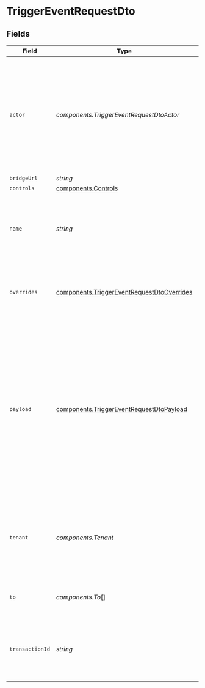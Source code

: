 # TriggerEventRequestDto


## Fields

| Field                                                                                                                                                                                                                                                                           | Type                                                                                                                                                                                                                                                                            | Required                                                                                                                                                                                                                                                                        | Description                                                                                                                                                                                                                                                                     | Example                                                                                                                                                                                                                                                                         |
| ------------------------------------------------------------------------------------------------------------------------------------------------------------------------------------------------------------------------------------------------------------------------------- | ------------------------------------------------------------------------------------------------------------------------------------------------------------------------------------------------------------------------------------------------------------------------------- | ------------------------------------------------------------------------------------------------------------------------------------------------------------------------------------------------------------------------------------------------------------------------------- | ------------------------------------------------------------------------------------------------------------------------------------------------------------------------------------------------------------------------------------------------------------------------------- | ------------------------------------------------------------------------------------------------------------------------------------------------------------------------------------------------------------------------------------------------------------------------------- |
| `actor`                                                                                                                                                                                                                                                                         | *components.TriggerEventRequestDtoActor*                                                                                                                                                                                                                                        | :heavy_minus_sign:                                                                                                                                                                                                                                                              | It is used to display the Avatar of the provided actor's subscriber id or actor object.<br/>    If a new actor object is provided, we will create a new subscriber in our system<br/>                                                                                           |                                                                                                                                                                                                                                                                                 |
| `bridgeUrl`                                                                                                                                                                                                                                                                     | *string*                                                                                                                                                                                                                                                                        | :heavy_minus_sign:                                                                                                                                                                                                                                                              | N/A                                                                                                                                                                                                                                                                             |                                                                                                                                                                                                                                                                                 |
| `controls`                                                                                                                                                                                                                                                                      | [components.Controls](../../models/components/controls.md)                                                                                                                                                                                                                      | :heavy_minus_sign:                                                                                                                                                                                                                                                              | N/A                                                                                                                                                                                                                                                                             |                                                                                                                                                                                                                                                                                 |
| `name`                                                                                                                                                                                                                                                                          | *string*                                                                                                                                                                                                                                                                        | :heavy_check_mark:                                                                                                                                                                                                                                                              | The trigger identifier of the workflow you wish to send. This identifier can be found on the workflow page.                                                                                                                                                                     | workflow_identifier                                                                                                                                                                                                                                                             |
| `overrides`                                                                                                                                                                                                                                                                     | [components.TriggerEventRequestDtoOverrides](../../models/components/triggereventrequestdtooverrides.md)                                                                                                                                                                        | :heavy_minus_sign:                                                                                                                                                                                                                                                              | This could be used to override provider specific configurations                                                                                                                                                                                                                 | {<br/>"fcm": {<br/>"data": {<br/>"key": "value"<br/>}<br/>}<br/>}                                                                                                                                                                                                               |
| `payload`                                                                                                                                                                                                                                                                       | [components.TriggerEventRequestDtoPayload](../../models/components/triggereventrequestdtopayload.md)                                                                                                                                                                            | :heavy_minus_sign:                                                                                                                                                                                                                                                              | The payload object is used to pass additional custom information that could be used to render the workflow, or perform routing rules based on it. <br/>      This data will also be available when fetching the notifications feed from the API to display certain parts of the UI. | {<br/>"comment_id": "string",<br/>"post": {<br/>"text": "string"<br/>}<br/>}                                                                                                                                                                                                    |
| `tenant`                                                                                                                                                                                                                                                                        | *components.Tenant*                                                                                                                                                                                                                                                             | :heavy_minus_sign:                                                                                                                                                                                                                                                              | It is used to specify a tenant context during trigger event.<br/>    Existing tenants will be updated with the provided details.<br/>                                                                                                                                           |                                                                                                                                                                                                                                                                                 |
| `to`                                                                                                                                                                                                                                                                            | *components.To*[]                                                                                                                                                                                                                                                               | :heavy_check_mark:                                                                                                                                                                                                                                                              | The recipients list of people who will receive the notification.                                                                                                                                                                                                                |                                                                                                                                                                                                                                                                                 |
| `transactionId`                                                                                                                                                                                                                                                                 | *string*                                                                                                                                                                                                                                                                        | :heavy_minus_sign:                                                                                                                                                                                                                                                              | A unique identifier for this transaction, we will generated a UUID if not provided.                                                                                                                                                                                             |                                                                                                                                                                                                                                                                                 |